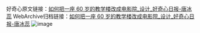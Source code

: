 好奇心原文链接：[如何把一座 60 岁的教学楼改成电影院_设计_好奇心日报-唐冰蕊](https://www.qdaily.com/articles/7875.html)
WebArchive归档链接：[如何把一座 60 岁的教学楼改成电影院_设计_好奇心日报-唐冰蕊](http://web.archive.org/web/20160808054137/http://www.qdaily.com/articles/7875.html)
![image](http://ww3.sinaimg.cn/large/007d5XDply1g3wk1un8mtj30u046g7qx)